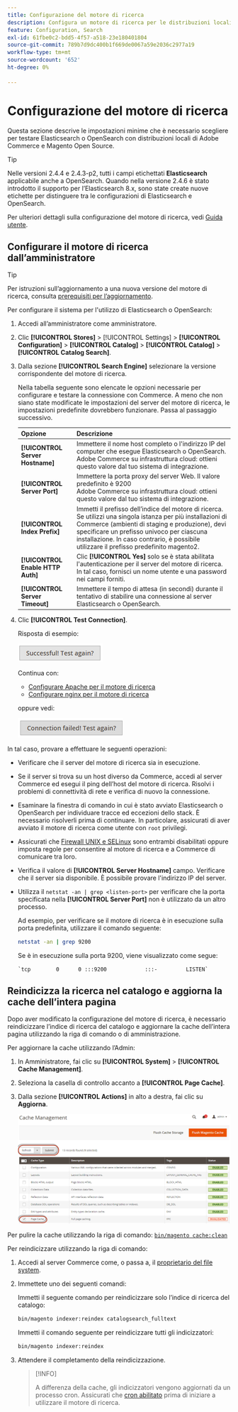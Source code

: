 ```yaml
---
title: Configurazione del motore di ricerca
description: Configura un motore di ricerca per le distribuzioni locali di Adobe Commerce e Magento Open Source.
feature: Configuration, Search
exl-id: 61fbe0c2-bdd5-4f57-a518-23e180401804
source-git-commit: 789b7d9dc400b1f669de0067a59e2036c2977a19
workflow-type: tm+mt
source-wordcount: '652'
ht-degree: 0%

---
```


# Configurazione del motore di ricerca

Questa sezione descrive le impostazioni minime che è necessario scegliere per testare Elasticsearch o OpenSearch con distribuzioni locali di Adobe Commerce e Magento Open Source.

>[!TIP]
>
>Nelle versioni 2.4.4 e 2.4.3-p2, tutti i campi etichettati **Elasticsearch** applicabile anche a OpenSearch.
>Quando nella versione 2.4.6 è stato introdotto il supporto per l’Elasticsearch 8.x, sono state create nuove etichette per distinguere tra le configurazioni di Elasticsearch e OpenSearch.

Per ulteriori dettagli sulla configurazione del motore di ricerca, vedi [Guida utente](https://experienceleague.adobe.com/docs/commerce-admin/catalog/catalog/search/search-configuration.html).

## Configurare il motore di ricerca dall’amministratore

>[!TIP]
>
>Per istruzioni sull’aggiornamento a una nuova versione del motore di ricerca, consulta [prerequisiti per l’aggiornamento](../../upgrade/prepare/prerequisites.md).

Per configurare il sistema per l&#39;utilizzo di Elasticsearch o OpenSearch:

1. Accedi all’amministratore come amministratore.
1. Clic **[!UICONTROL Stores]** > [!UICONTROL Settings] > **[!UICONTROL Configuration]** > **[!UICONTROL Catalog]** > **[!UICONTROL Catalog]** > **[!UICONTROL Catalog Search]**.
1. Dalla sezione **[!UICONTROL Search Engine]** selezionare la versione corrispondente del motore di ricerca.

   Nella tabella seguente sono elencate le opzioni necessarie per configurare e testare la connessione con Commerce. A meno che non siano state modificate le impostazioni del server del motore di ricerca, le impostazioni predefinite dovrebbero funzionare. Passa al passaggio successivo.

   | Opzione | Descrizione |
   |--- |--- |
   | **[!UICONTROL Server Hostname]** | Immettere il nome host completo o l&#39;indirizzo IP del computer che esegue Elasticsearch o OpenSearch.<br>Adobe Commerce su infrastruttura cloud: ottieni questo valore dal tuo sistema di integrazione. |
   | **[!UICONTROL Server Port]** | Immettere la porta proxy del server Web. Il valore predefinito è 9200<br>Adobe Commerce su infrastruttura cloud: ottieni questo valore dal tuo sistema di integrazione. |
   | **[!UICONTROL Index Prefix]** | Immetti il prefisso dell’indice del motore di ricerca. Se utilizzi una singola istanza per più installazioni di Commerce (ambienti di staging e produzione), devi specificare un prefisso univoco per ciascuna installazione. In caso contrario, è possibile utilizzare il prefisso predefinito magento2. |
   | **[!UICONTROL Enable HTTP Auth]** | Clic **[!UICONTROL Yes]** solo se è stata abilitata l&#39;autenticazione per il server del motore di ricerca. In tal caso, fornisci un nome utente e una password nei campi forniti. |
   | **[!UICONTROL Server Timeout]** | Immettere il tempo di attesa (in secondi) durante il tentativo di stabilire una connessione al server Elasticsearch o OpenSearch. |

1. Clic **[!UICONTROL Test Connection]**.

   Risposta di esempio:

   ![success](../../assets/configuration/elastic_test-success.png)

   Continua con:

   - [Configurare Apache per il motore di ricerca](../../installation/prerequisites/search-engine/configure-apache.md)
   - [Configurare nginx per il motore di ricerca](../../installation/prerequisites/search-engine/configure-nginx.md)

   oppure vedi:

   ![non riuscito](../../assets/configuration/elastic_test-fail.png)

In tal caso, provare a effettuare le seguenti operazioni:

- Verificare che il server del motore di ricerca sia in esecuzione.
- Se il server si trova su un host diverso da Commerce, accedi al server Commerce ed esegui il ping dell’host del motore di ricerca. Risolvi i problemi di connettività di rete e verifica di nuovo la connessione.
- Esaminare la finestra di comando in cui è stato avviato Elasticsearch o OpenSearch per individuare tracce ed eccezioni dello stack. È necessario risolverli prima di continuare. In particolare, assicurati di aver avviato il motore di ricerca come utente con `root` privilegi.
- Assicurati che [Firewall UNIX e SELinux](../../installation/prerequisites/search-engine/overview.md#firewall-and-selinux) sono entrambi disabilitati oppure imposta regole per consentire al motore di ricerca e a Commerce di comunicare tra loro.
- Verifica il valore di **[!UICONTROL Server Hostname]** campo. Verificare che il server sia disponibile. È possibile provare l&#39;indirizzo IP del server.
- Utilizza il `netstat -an | grep <listen-port>` per verificare che la porta specificata nella **[!UICONTROL Server Port]** non è utilizzato da un altro processo.

  Ad esempio, per verificare se il motore di ricerca è in esecuzione sulla porta predefinita, utilizzare il comando seguente:

  ```bash
  netstat -an | grep 9200
  ```

  Se è in esecuzione sulla porta 9200, viene visualizzato come segue:

  ```terminal
  `tcp        0      0 :::9200            :::-         LISTEN`
  ```

## Reindicizza la ricerca nel catalogo e aggiorna la cache dell’intera pagina

Dopo aver modificato la configurazione del motore di ricerca, è necessario reindicizzare l’indice di ricerca del catalogo e aggiornare la cache dell’intera pagina utilizzando la riga di comando o di amministrazione.

Per aggiornare la cache utilizzando l’Admin:

1. In Amministratore, fai clic su **[!UICONTROL System]** > **[!UICONTROL Cache Management]**.
1. Seleziona la casella di controllo accanto a **[!UICONTROL Page Cache]**.
1. Dalla sezione **[!UICONTROL Actions]** in alto a destra, fai clic su **Aggiorna**.

   ![gestione cache](../../assets/configuration/refresh-cache.png)

Per pulire la cache utilizzando la riga di comando: [`bin/magento cache:clean`](../cli/manage-cache.md#clean-and-flush-cache-types)

Per reindicizzare utilizzando la riga di comando:

1. Accedi al server Commerce come, o passa a, il [proprietario del file system](../../installation/prerequisites/file-system/overview.md).
1. Immettete uno dei seguenti comandi:

   Immetti il seguente comando per reindicizzare solo l’indice di ricerca del catalogo:

   ```bash
   bin/magento indexer:reindex catalogsearch_fulltext
   ```

   Immetti il comando seguente per reindicizzare tutti gli indicizzatori:

   ```bash
   bin/magento indexer:reindex
   ```

1. Attendere il completamento della reindicizzazione.

   >[!INFO]
   >
   >A differenza della cache, gli indicizzatori vengono aggiornati da un processo cron. Assicurati che [cron abilitato](../cli/configure-cron-jobs.md) prima di iniziare a utilizzare il motore di ricerca.
